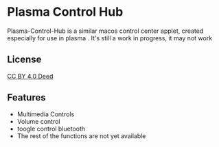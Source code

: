 
# Plasma Control Hub

Plasma-Control-Hub is a similar macos control center applet, created especially for use in plasma
.
It's still a work in progress, it may not work




## License

[ CC BY 4.0 Deed ](https://creativecommons.org/licenses/by/4.0/deed.es)


## Features

- Multimedia Controls
- Volume control
- toogle control bluetooth
- The rest of the functions are not yet available
